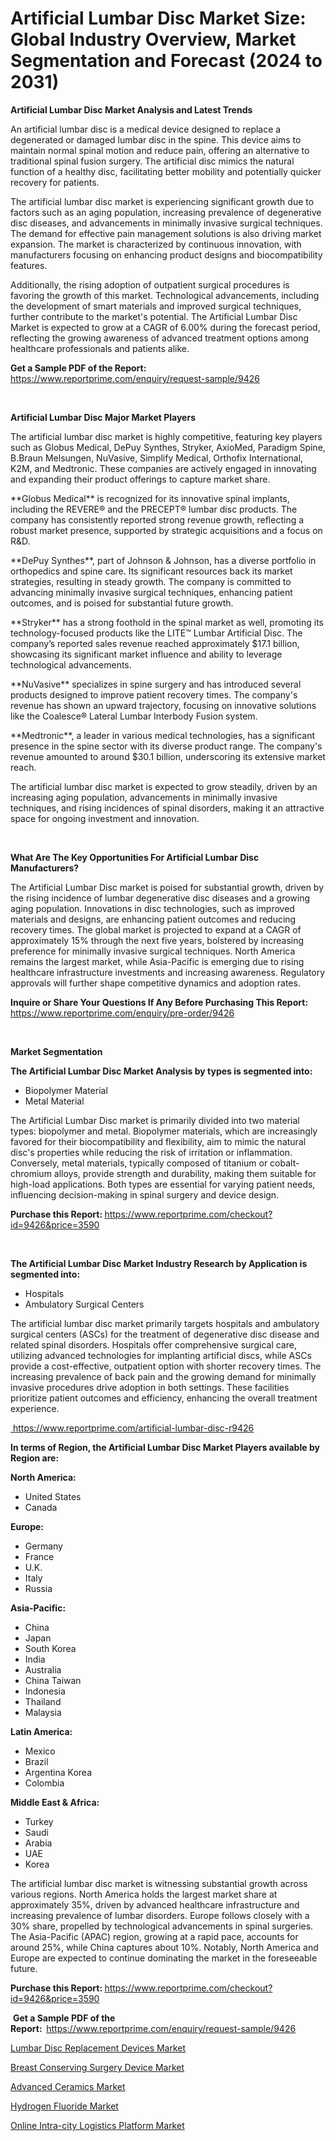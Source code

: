 <p><h1>Artificial Lumbar Disc Market Size: Global Industry Overview, Market Segmentation and Forecast (2024 to 2031)</h1></p><p><strong>Artificial Lumbar Disc Market Analysis and Latest Trends</strong></p>
<p><p>An artificial lumbar disc is a medical device designed to replace a degenerated or damaged lumbar disc in the spine. This device aims to maintain normal spinal motion and reduce pain, offering an alternative to traditional spinal fusion surgery. The artificial disc mimics the natural function of a healthy disc, facilitating better mobility and potentially quicker recovery for patients.</p><p>The artificial lumbar disc market is experiencing significant growth due to factors such as an aging population, increasing prevalence of degenerative disc diseases, and advancements in minimally invasive surgical techniques. The demand for effective pain management solutions is also driving market expansion. The market is characterized by continuous innovation, with manufacturers focusing on enhancing product designs and biocompatibility features.</p><p>Additionally, the rising adoption of outpatient surgical procedures is favoring the growth of this market. Technological advancements, including the development of smart materials and improved surgical techniques, further contribute to the market's potential. The Artificial Lumbar Disc Market is expected to grow at a CAGR of 6.00% during the forecast period, reflecting the growing awareness of advanced treatment options among healthcare professionals and patients alike.</p></p>
<p><strong>Get a Sample PDF of the Report:&nbsp;</strong> <a href="https://www.reportprime.com/enquiry/request-sample/9426?utm_campaign=28&utm_medium=2&utm_source=Github&utm_content=ia&utm_term=28112024&utm_id=artificial-lumbar-disc">https://www.reportprime.com/enquiry/request-sample/9426</a></p>
<p>&nbsp;</p>
<p><strong>Artificial Lumbar Disc Major Market Players</strong></p>
<p><p>The artificial lumbar disc market is highly competitive, featuring key players such as Globus Medical, DePuy Synthes, Stryker, AxioMed, Paradigm Spine, B.Braun Melsungen, NuVasive, Simplify Medical, Orthofix International, K2M, and Medtronic. These companies are actively engaged in innovating and expanding their product offerings to capture market share.</p><p>**Globus Medical** is recognized for its innovative spinal implants, including the REVERE® and the PRECEPT® lumbar disc products. The company has consistently reported strong revenue growth, reflecting a robust market presence, supported by strategic acquisitions and a focus on R&D.</p><p>**DePuy Synthes**, part of Johnson & Johnson, has a diverse portfolio in orthopedics and spine care. Its significant resources back its market strategies, resulting in steady growth. The company is committed to advancing minimally invasive surgical techniques, enhancing patient outcomes, and is poised for substantial future growth.</p><p>**Stryker** has a strong foothold in the spinal market as well, promoting its technology-focused products like the LITE™ Lumbar Artificial Disc. The company’s reported sales revenue reached approximately $17.1 billion, showcasing its significant market influence and ability to leverage technological advancements.</p><p>**NuVasive** specializes in spine surgery and has introduced several products designed to improve patient recovery times. The company's revenue has shown an upward trajectory, focusing on innovative solutions like the Coalesce® Lateral Lumbar Interbody Fusion system.</p><p>**Medtronic**, a leader in various medical technologies, has a significant presence in the spine sector with its diverse product range. The company's revenue amounted to around $30.1 billion, underscoring its extensive market reach.</p><p>The artificial lumbar disc market is expected to grow steadily, driven by an increasing aging population, advancements in minimally invasive techniques, and rising incidences of spinal disorders, making it an attractive space for ongoing investment and innovation.</p></p>
<p>&nbsp;</p>
<p><strong>What Are The Key Opportunities For Artificial Lumbar Disc Manufacturers?</strong></p>
<p><p>The Artificial Lumbar Disc market is poised for substantial growth, driven by the rising incidence of lumbar degenerative disc diseases and a growing aging population. Innovations in disc technologies, such as improved materials and designs, are enhancing patient outcomes and reducing recovery times. The global market is projected to expand at a CAGR of approximately 15% through the next five years, bolstered by increasing preference for minimally invasive surgical techniques. North America remains the largest market, while Asia-Pacific is emerging due to rising healthcare infrastructure investments and increasing awareness. Regulatory approvals will further shape competitive dynamics and adoption rates.</p></p>
<p><strong>Inquire or Share Your Questions If Any Before Purchasing This Report:</strong> <a href="https://www.reportprime.com/enquiry/pre-order/9426?utm_campaign=28&utm_medium=2&utm_source=Github&utm_content=ia&utm_term=28112024&utm_id=artificial-lumbar-disc">https://www.reportprime.com/enquiry/pre-order/9426</a></p>
<p>&nbsp;</p>
<p><strong>Market Segmentation</strong></p>
<p><strong>The Artificial Lumbar Disc Market Analysis by types is segmented into:</strong></p>
<p><ul><li>Biopolymer Material</li><li>Metal Material</li></ul></p>
<p><p>The Artificial Lumbar Disc market is primarily divided into two material types: biopolymer and metal. Biopolymer materials, which are increasingly favored for their biocompatibility and flexibility, aim to mimic the natural disc's properties while reducing the risk of irritation or inflammation. Conversely, metal materials, typically composed of titanium or cobalt-chromium alloys, provide strength and durability, making them suitable for high-load applications. Both types are essential for varying patient needs, influencing decision-making in spinal surgery and device design.</p></p>
<p><strong>Purchase this Report:&nbsp;</strong><a href="https://www.reportprime.com/checkout?id=9426&price=3590&utm_campaign=28&utm_medium=2&utm_source=Github&utm_content=ia&utm_term=28112024&utm_id=artificial-lumbar-disc">https://www.reportprime.com/checkout?id=9426&price=3590</a></p>
<p>&nbsp;</p>
<p><strong>The Artificial Lumbar Disc Market Industry Research by Application is segmented into:</strong></p>
<p><ul><li>Hospitals</li><li>Ambulatory Surgical Centers</li></ul></p>
<p><p>The artificial lumbar disc market primarily targets hospitals and ambulatory surgical centers (ASCs) for the treatment of degenerative disc disease and related spinal disorders. Hospitals offer comprehensive surgical care, utilizing advanced technologies for implanting artificial discs, while ASCs provide a cost-effective, outpatient option with shorter recovery times. The increasing prevalence of back pain and the growing demand for minimally invasive procedures drive adoption in both settings. These facilities prioritize patient outcomes and efficiency, enhancing the overall treatment experience.</p></p>
<p><a href="https://www.reportprime.com/artificial-lumbar-disc-r9426?utm_campaign=28&utm_medium=2&utm_source=Github&utm_content=ia&utm_term=28112024&utm_id=artificial-lumbar-disc">&nbsp;https://www.reportprime.com/artificial-lumbar-disc-r9426</a></p>
<p><strong>In terms of Region, the Artificial Lumbar Disc Market Players available by Region are:</strong></p>
<p>
    <p> <strong> North America: </strong>
        <ul>
            <li>United States</li>
            <li>Canada</li>
        </ul>
        </p> 
    <p> <strong> Europe: </strong>
        <ul>
            <li>Germany</li>
            <li>France</li>
            <li>U.K.</li>
            <li>Italy</li>
            <li>Russia</li>
        </ul>
        </p> 
    <p> <strong> Asia-Pacific: </strong>
        <ul>
            <li>China</li>
            <li>Japan</li>
            <li>South Korea</li>
            <li>India</li>
            <li>Australia</li>
            <li>China Taiwan</li>
            <li>Indonesia</li>
            <li>Thailand</li>
            <li>Malaysia</li>
        </ul>
        </p> 
    <p> <strong> Latin America: </strong>
        <ul>
            <li>Mexico</li>
            <li>Brazil</li>
            <li>Argentina Korea</li>
            <li>Colombia</li>
        </ul>
        </p> 
    <p> <strong> Middle East & Africa: </strong>
        <ul>
            <li>Turkey</li>
            <li>Saudi</li>
            <li>Arabia</li>
            <li>UAE</li>
            <li>Korea</li>
        </ul>
    </p>
    </p>
<p><p>The artificial lumbar disc market is witnessing substantial growth across various regions. North America holds the largest market share at approximately 35%, driven by advanced healthcare infrastructure and increasing prevalence of lumbar disorders. Europe follows closely with a 30% share, propelled by technological advancements in spinal surgeries. The Asia-Pacific (APAC) region, growing at a rapid pace, accounts for around 25%, while China captures about 10%. Notably, North America and Europe are expected to continue dominating the market in the foreseeable future.</p></p>
<p><strong>Purchase this Report: </strong><a href="https://www.reportprime.com/checkout?id=9426&price=3590&utm_campaign=28&utm_medium=2&utm_source=Github&utm_content=ia&utm_term=28112024&utm_id=artificial-lumbar-disc">https://www.reportprime.com/checkout?id=9426&price=3590</a></p>
<p>&nbsp;<strong>Get a Sample PDF of the Report:&nbsp;&nbsp;</strong><a href="https://www.reportprime.com/enquiry/request-sample/9426?utm_campaign=28&utm_medium=2&utm_source=Github&utm_content=ia&utm_term=28112024&utm_id=artificial-lumbar-disc">https://www.reportprime.com/enquiry/request-sample/9426</a></p>
<p><strong></strong></p>
<p><p><a href="https://github.com/LilianFaulkner65/Market-Research-Report-List-1/blob/main/lumbar-disc-replacement-devices-market.md?utm_campaign=28&utm_medium=2&utm_source=Github&utm_content=ia&utm_term=28112024&utm_id=artificial-lumbar-disc">Lumbar Disc Replacement Devices Market</a></p><p><a href="https://github.com/rileymgdorcas/Market-Research-Report-List-1/blob/main/breast-conserving-surgery-device-market.md?utm_campaign=28&utm_medium=2&utm_source=Github&utm_content=ia&utm_term=28112024&utm_id=artificial-lumbar-disc">Breast Conserving Surgery Device Market</a></p><p><a href="https://www.linkedin.com/pulse/advanced-ceramics-market-evolution-future-outlook-forecasting-tgkgc?utm_campaign=28&utm_medium=2&utm_source=Github&utm_content=ia&utm_term=28112024&utm_id=artificial-lumbar-disc">Advanced Ceramics Market</a></p><p><a href="https://www.linkedin.com/pulse/hydrogen-fluoride-market-refracting-trends-consumer-behaviors-jzesc?utm_campaign=28&utm_medium=2&utm_source=Github&utm_content=ia&utm_term=28112024&utm_id=artificial-lumbar-disc">Hydrogen Fluoride Market</a></p><p><a href="https://issuu.com/reportprime-2/docs/online-intra-city-logistics-platfor_04877ef8f1ee5f?utm_campaign=28&utm_medium=2&utm_source=Github&utm_content=ia&utm_term=28112024&utm_id=artificial-lumbar-disc">Online Intra-city Logistics Platform Market</a></p></p>